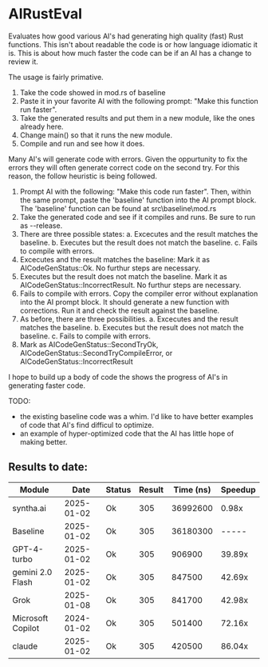 # AIRustEval
Evaluates how good various AI's had generating high quality (fast) Rust functions. This
isn't about readable the code is or how language idiomatic it is. This is about how
much faster the code can be if an AI has a change to review it.

The usage is fairly primative.
1. Take the code showed in mod.rs of baseline
2. Paste it in your favorite AI with the following prompt: "Make this function run faster".
3. Take the generated results and put them in a new module, like the ones already here.
4. Change main() so that it runs the new module.
5. Compile and run and see how it does.

Many AI's will generate code with errors. Given the oppurtunity to fix the errors they
will often generate correct code on the second try. For this reason, the follow heuristic
is being followed.

1. Prompt AI with the following: "Make this code run faster". Then, within the same prompt,
paste the 'baseline' function into the AI prompt block. The 'baseline' function can be found 
at src\baseline\mod.rs
2. Take the generated code and see if it compiles and runs. Be sure to run as --release.
3. There are three possible states: 
    a. Excecutes and the result matches the baseline.
    b. Executes but the result does not match the baseline.
    c. Fails to compile with errors.
3. Excecutes and the result matches the baseline: Mark it as AICodeGenStatus::Ok. No furthur
steps are necessary.
4. Executes but the result does not match the baseline. Mark it as AICodeGenStatus::IncorrectResult. No furthur
steps are necessary.
5. Fails to compile with errors. Copy the compiler error without explanation into the AI prompt
block. It should generate a new function with corrections. Run it and check the result
against the baseline.
6. As before, there are three possibilities.
    a. Excecutes and the result matches the baseline.
    b. Executes but the result does not match the baseline.
    c. Fails to compile with errors.
7. Mark as AICodeGenStatus::SecondTryOk, AICodeGenStatus::SecondTryCompileError, or AICodeGenStatus::IncorrectResult

I hope to build up a body of code the shows the progress of AI's in generating faster code.

TODO:
- the existing baseline code was a whim. I'd like to have better examples of code
that AI's find difficul to optimize.
- an example of hyper-optimized code that the AI has little hope of making better. 

## Results to date:

| Module             | Date       | Status | Result | Time (ns) | Speedup |
|--------------------|------------|--------|--------|-----------|---------|
| syntha.ai          | 2025-01-02 | Ok     | 305    | 36992600  | 0.98x   |
| Baseline           | 2025-01-02 | Ok     | 305    | 36180300  | -----   |
| GPT-4-turbo        | 2025-01-02 | Ok     | 305    | 906900    | 39.89x  |
| gemini 2.0 Flash   | 2025-01-02 | Ok     | 305    | 847500    | 42.69x  |
| Grok               | 2025-01-08 | Ok     | 305    | 841700    | 42.98x  |
| Microsoft Copilot  | 2024-01-02 | Ok     | 305    | 501400    | 72.16x  |
| claude             | 2025-01-02 | Ok     | 305    | 420500    | 86.04x  |
